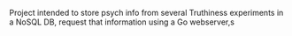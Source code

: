 Project intended to store psych info from several Truthiness experiments in a NoSQL DB, request that information using a Go webserver,s